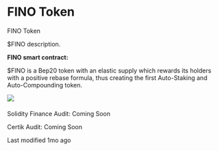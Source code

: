 # FINO Token

FINO Token

$FINO description.

**FINO smart contract:**

$FINO is a Bep20 token with an elastic supply which rewards its holders with a positive rebase formula, thus creating the first Auto-Staking and Auto-Compounding token.

![](https://2324485249-files.gitbook.io/\~/files/v0/b/gitbook-x-prod.appspot.com/o/spaces%2FxknsI4sk6SUzSADIEZS3%2Fuploads%2Fj8JeSSUFcSQQITcryCCA%2F1%20\(3\).jpeg?alt=media\&token=cee54807-4204-419d-a97d-078070939ff0)

#### &#x20;<a href="#audit" id="audit"></a>

Solidity Finance Audit: Coming Soon

Certik Audit: Coming Soon



Last modified 1mo ago
